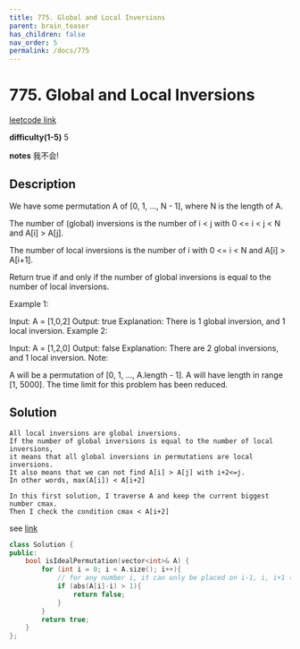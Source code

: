 ```yaml
---
title: 775. Global and Local Inversions
parent: brain_teaser
has_children: false
nav_order: 5
permalink: /docs/775
---
```

# 775. Global and Local Inversions
[leetcode link](https://leetcode.com/problems/global-and-local-inversions/)

**difficulty(1-5)** 
5

**notes**
我不会!

## Description
We have some permutation A of [0, 1, ..., N - 1], where N is the length of A.

The number of (global) inversions is the number of i < j with 0 <= i < j < N and A[i] > A[j].

The number of local inversions is the number of i with 0 <= i < N and A[i] > A[i+1].

Return true if and only if the number of global inversions is equal to the number of local inversions.

Example 1:

Input: A = [1,0,2]
Output: true
Explanation: There is 1 global inversion, and 1 local inversion.
Example 2:

Input: A = [1,2,0]
Output: false
Explanation: There are 2 global inversions, and 1 local inversion.
Note:

A will be a permutation of [0, 1, ..., A.length - 1].
A will have length in range [1, 5000].
The time limit for this problem has been reduced.

## Solution
```
All local inversions are global inversions.
If the number of global inversions is equal to the number of local inversions,
it means that all global inversions in permutations are local inversions.
It also means that we can not find A[i] > A[j] with i+2<=j.
In other words, max(A[i]) < A[i+2]

In this first solution, I traverse A and keep the current biggest number cmax.
Then I check the condition cmax < A[i+2]
```
see [link](https://leetcode.com/problems/global-and-local-inversions/discuss/113644/Easy-and-Concise-Solution-C%2B%2BJavaPython)

```c++
class Solution {
public:
    bool isIdealPermutation(vector<int>& A) {
        for (int i = 0; i < A.size(); i++){
            // for any number i, it can only be placed on i-1, i, i+1 (3 positions)
            if (abs(A[i]-i) > 1){
                return false;
            }
        }
        return true;
    }
};
```

<!-- 
Blue label
{: .label .label-blue }

Stable
{: .label .label-green }

New release
{: .label .label-purple }

Coming soon
{: .label .label-yellow }

Deprecated
{: .label .label-red } -->
